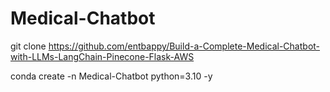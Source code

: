 # Medical-Chatbot

git clone https://github.com/entbappy/Build-a-Complete-Medical-Chatbot-with-LLMs-LangChain-Pinecone-Flask-AWS

conda create -n Medical-Chatbot python=3.10 -y